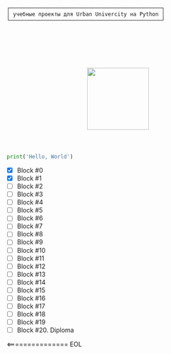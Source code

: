 ``┌────────────────────────────────────────────────┐``<br>
``│ учебные проекты для Urban Univercity на Python │``<br>
``└────────────────────────────────────────────────┘``
<p align="center" style="padding: 40px; margin-top: 60px">
<img src="https://upload.wikimedia.org/wikipedia/commons/c/c3/Python-logo-notext.svg" width="140">
</p>

```python
print('Hello, World')
```
- [x] Block #0
- [x] Block #1
- [ ] Block #2
- [ ] Block #3
- [ ] Block #4
- [ ] Block #5
- [ ] Block #6
- [ ] Block #7
- [ ] Block #8
- [ ] Block #9
- [ ] Block #10
- [ ] Block #11
- [ ] Block #12
- [ ] Block #13
- [ ] Block #14
- [ ] Block #15
- [ ] Block #16
- [ ] Block #17
- [ ] Block #18
- [ ] Block #19
- [ ] Block #20. Diploma

<=============== EOL
